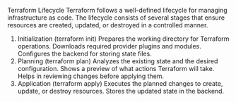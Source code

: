Terraform Lifecycle
Terraform follows a well-defined lifecycle for managing infrastructure as code. The lifecycle consists of several stages that ensure resources are created, updated, or destroyed in a controlled manner.

1. Initialization (terraform init)
Prepares the working directory for Terraform operations.
Downloads required provider plugins and modules.
Configures the backend for storing state files.
2. Planning (terraform plan)
Analyzes the existing state and the desired configuration.
Shows a preview of what actions Terraform will take.
Helps in reviewing changes before applying them.
3. Application (terraform apply)
Executes the planned changes to create, update, or destroy resources.
Stores the updated state in the backend.
